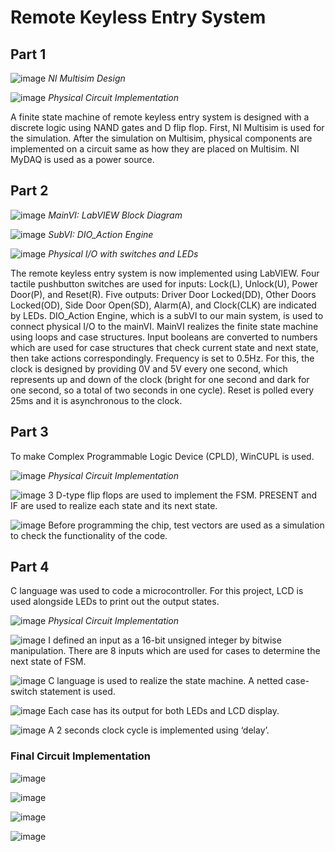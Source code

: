 # Remote Keyless Entry System

## Part 1

![image](https://user-images.githubusercontent.com/18746327/126802492-45387ecd-9b7c-4669-9a98-110fd2f69fcd.png)
*NI Multisim Design*

![image](https://user-images.githubusercontent.com/18746327/126802553-034dae5b-b836-4c10-aed3-edf8d10ab8bc.png)
*Physical Circuit Implementation*

A finite state machine of remote keyless entry system is designed with a discrete logic using NAND gates and D flip flop. First, NI Multisim is used for the simulation. After the simulation on Multisim, physical components are implemented on a circuit same as how they are placed on Multisim. NI MyDAQ is used as a power source.


## Part 2

![image](https://user-images.githubusercontent.com/18746327/126802606-daa7734e-f5f3-4d69-a327-cb6605f02fe9.png)
*MainVI: LabVIEW Block Diagram*

![image](https://user-images.githubusercontent.com/18746327/126802676-494dbc75-cd74-4d6e-b523-81f55654f7dc.png)
*SubVI: DIO_Action Engine*

![image](https://user-images.githubusercontent.com/18746327/126802626-ced500fa-e1c8-4e8c-8128-0edd41c08b70.png)
*Physical I/O with switches and LEDs*

The remote keyless entry system is now implemented using LabVIEW. Four tactile pushbutton switches are used for inputs: Lock(L), Unlock(U), Power Door(P), and Reset(R). Five outputs: Driver Door Locked(DD), Other Doors Locked(OD), Side Door Open(SD), Alarm(A), and Clock(CLK) are indicated by LEDs. DIO_Action Engine, which is a subVI to our main system, is used to connect physical I/O to the mainVI. MainVI realizes the finite state machine using loops and case structures. Input booleans are converted to numbers which are used for case structures that check current state and next state, then take actions correspondingly. Frequency is set to 0.5Hz. For this, the clock is designed by providing 0V and 5V every one second, which represents up and down of the clock (bright for one second and dark for one second, so a total of two seconds in one cycle). Reset is polled every 25ms and it is asynchronous to the clock.

## Part 3

To make Complex Programmable Logic Device (CPLD), WinCUPL is used.

![image](https://user-images.githubusercontent.com/18746327/126802734-53c8b0c4-71e7-46eb-9651-f30da42ce6c9.png)
*Physical Circuit Implementation*

![image](https://user-images.githubusercontent.com/18746327/126802777-b307cf0a-54b5-4bf4-8984-ee03061f53d0.png)
3 D-type flip flops are used to implement the FSM. PRESENT and IF are used to realize each state and its next state.

![image](https://user-images.githubusercontent.com/18746327/126802806-79361963-bcee-443c-936f-45f8651462c3.png)
Before programming the chip, test vectors are used as a simulation to check the functionality of the code.

## Part 4

C language was used to code a microcontroller. For this project, LCD is used alongside LEDs to print out the output states.

![image](https://user-images.githubusercontent.com/18746327/126802837-6e62a383-87d5-498e-aeec-d8368753b92d.png)
*Physical Circuit Implementation*

![image](https://user-images.githubusercontent.com/18746327/126802897-319bb39e-acc9-4186-beb6-29eea5ac9632.png)
I defined an input as a 16-bit unsigned integer by bitwise manipulation. There are 8 inputs which are used for cases to determine the next state of FSM.

![image](https://user-images.githubusercontent.com/18746327/126802934-6c398eed-a1ef-4034-87bf-44efc0a7c9e3.png)
C language is used to realize the state machine. A netted case-switch statement is used.

![image](https://user-images.githubusercontent.com/18746327/126802975-994292ed-a224-4ef4-83c3-ee7509d38b68.png)
Each case has its output for both LEDs and LCD display.

![image](https://user-images.githubusercontent.com/18746327/126803011-8caf7cdb-8a4f-481f-b233-8544998db223.png)
A 2 seconds clock cycle is implemented using ‘delay’.


### Final Circuit Implementation
![image](https://user-images.githubusercontent.com/18746327/126803138-d040973e-0ebf-4b88-b3ad-ea376c475713.png)

![image](https://user-images.githubusercontent.com/18746327/126803162-62caf5b0-b334-45a5-a79a-71b3b66735a1.png)

![image](https://user-images.githubusercontent.com/18746327/126803179-f9d5d23b-33a8-412f-bfb9-175793153010.png)

![image](https://user-images.githubusercontent.com/18746327/126803207-2fcb98e1-43a1-41c9-a397-64f75f5823c0.png)

